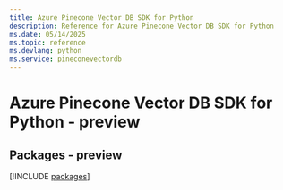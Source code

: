 ```yaml
---
title: Azure Pinecone Vector DB SDK for Python
description: Reference for Azure Pinecone Vector DB SDK for Python
ms.date: 05/14/2025
ms.topic: reference
ms.devlang: python
ms.service: pineconevectordb
---
```

# Azure Pinecone Vector DB SDK for Python - preview
## Packages - preview
[!INCLUDE [packages](pinecone-vector-db-index.md)]